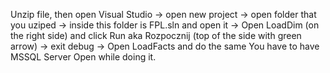 Unzip file, then open Visual Studio -> open new project -> open folder that you uziped -> inside this folder is FPL.sln and open it -> Open LoadDim (on the right side) and click Run aka Rozpocznij (top of the side with green arrow) -> exit debug -> Open LoadFacts and do the same
You have to have MSSQL Server Open while doing it.
